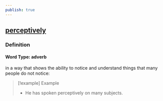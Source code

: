 ```yaml
---
publish: true
---
```


## [perceptively](https://dictionary.cambridge.org/dictionary/english/perceptively)

### Definition
#### Word Type: adverb
in a way that shows the ability to notice and understand things that many people do not notice:

>[!example] Example
> - He has spoken perceptively on many subjects.
